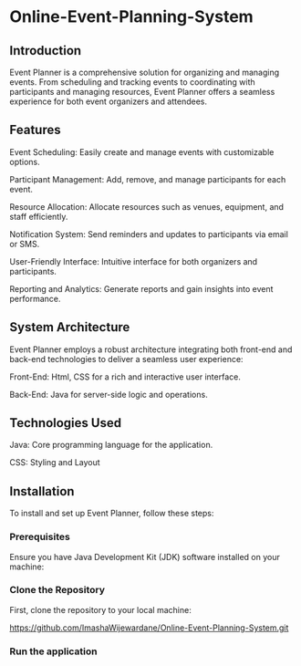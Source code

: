 # Online-Event-Planning-System

## Introduction

Event Planner is a comprehensive solution for organizing and managing events. From scheduling and tracking events to coordinating with participants and managing resources, Event Planner offers a seamless experience for both event organizers and attendees.

## Features

Event Scheduling: Easily create and manage events with customizable options.

Participant Management: Add, remove, and manage participants for each event.

Resource Allocation: Allocate resources such as venues, equipment, and staff efficiently.

Notification System: Send reminders and updates to participants via email or SMS.

User-Friendly Interface: Intuitive interface for both organizers and participants.

Reporting and Analytics: Generate reports and gain insights into event performance.

## System Architecture

Event Planner employs a robust architecture integrating both front-end and back-end technologies to deliver a seamless user experience:

Front-End: Html, CSS for a rich and interactive user interface.

Back-End: Java for server-side logic and operations.

## Technologies Used

Java: Core programming language for the application.

CSS: Styling and Layout

## Installation

To install and set up Event Planner, follow these steps:

### Prerequisites

Ensure you have Java Development Kit (JDK) software installed on your machine:

### Clone the Repository

First, clone the repository to your local machine:

https://github.com/ImashaWijewardane/Online-Event-Planning-System.git

### Run the application

